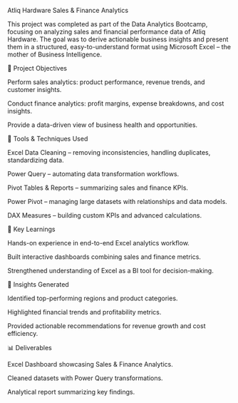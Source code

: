Atliq Hardware Sales & Finance Analytics

This project was completed as part of the Data Analytics Bootcamp, focusing on analyzing sales and financial performance data of Atliq Hardware. The goal was to derive actionable business insights and present them in a structured, easy-to-understand format using Microsoft Excel – the mother of Business Intelligence.

🔹 Project Objectives

Perform sales analytics: product performance, revenue trends, and customer insights.

Conduct finance analytics: profit margins, expense breakdowns, and cost insights.

Provide a data-driven view of business health and opportunities.

🔹 Tools & Techniques Used

Excel Data Cleaning – removing inconsistencies, handling duplicates, standardizing data.

Power Query – automating data transformation workflows.

Pivot Tables & Reports – summarizing sales and finance KPIs.

Power Pivot – managing large datasets with relationships and data models.

DAX Measures – building custom KPIs and advanced calculations.

🔹 Key Learnings

Hands-on experience in end-to-end Excel analytics workflow.

Built interactive dashboards combining sales and finance metrics.

Strengthened understanding of Excel as a BI tool for decision-making.

🔹 Insights Generated

Identified top-performing regions and product categories.

Highlighted financial trends and profitability metrics.

Provided actionable recommendations for revenue growth and cost efficiency.

📊 Deliverables

Excel Dashboard showcasing Sales & Finance Analytics.

Cleaned datasets with Power Query transformations.

Analytical report summarizing key findings.
